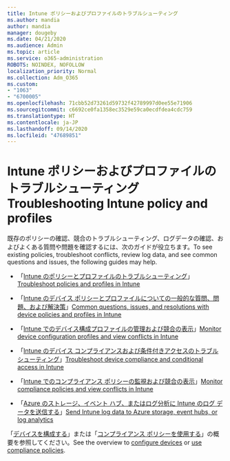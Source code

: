 ```yaml
---
title: Intune ポリシーおよびプロファイルのトラブルシューティング
ms.author: mandia
author: mandia
manager: dougeby
ms.date: 04/21/2020
ms.audience: Admin
ms.topic: article
ms.service: o365-administration
ROBOTS: NOINDEX, NOFOLLOW
localization_priority: Normal
ms.collection: Adm_O365
ms.custom:
- "1063"
- "6700005"
ms.openlocfilehash: 71cbb52d73261d59732f42789997d0ee55e71906
ms.sourcegitcommit: c6692ce0fa1358ec3529e59ca0ecdfdea4cdc759
ms.translationtype: HT
ms.contentlocale: ja-JP
ms.lasthandoff: 09/14/2020
ms.locfileid: "47689851"
---
```

# <a name="troubleshooting-intune-policy-and-profiles"></a><span data-ttu-id="969b0-102">Intune ポリシーおよびプロファイルのトラブルシューティング</span><span class="sxs-lookup"><span data-stu-id="969b0-102">Troubleshooting Intune policy and profiles</span></span>

<span data-ttu-id="969b0-103">既存のポリシーの確認、競合のトラブルシューティング、ログデータの確認、およびよくある質問や問題を確認するには、次のガイドが役立ちます。</span><span class="sxs-lookup"><span data-stu-id="969b0-103">To see existing policies, troubleshoot conflicts, review log data, and see common questions and issues, the following guides may help.</span></span>

- <span data-ttu-id="969b0-104">「[Intune のポリシーとプロファイルのトラブルシューティング](https://docs.microsoft.com/mem/intune/configuration/troubleshoot-policies-in-microsoft-intune)」</span><span class="sxs-lookup"><span data-stu-id="969b0-104">[Troubleshoot policies and profiles in Intune](https://docs.microsoft.com/mem/intune/configuration/troubleshoot-policies-in-microsoft-intune)</span></span>

- <span data-ttu-id="969b0-105">「[Intune のデバイス ポリシーとプロファイルについての一般的な質問、問題、および解決策](https://docs.microsoft.com/intune/device-profile-troubleshoot)」</span><span class="sxs-lookup"><span data-stu-id="969b0-105">[Common questions, issues, and resolutions with device policies and profiles in Intune](https://docs.microsoft.com/intune/device-profile-troubleshoot)</span></span>

- <span data-ttu-id="969b0-106">「[Intune でのデバイス構成プロファイルの管理および競合の表示](https://docs.microsoft.com/intune/device-profile-monitor)」</span><span class="sxs-lookup"><span data-stu-id="969b0-106">[Monitor device configuration profiles and view conflicts in Intune](https://docs.microsoft.com/intune/device-profile-monitor)</span></span>

- <span data-ttu-id="969b0-107">「[Intune のデバイス コンプライアンスおよび条件付きアクセスのトラブルシューティング](https://docs.microsoft.com/intune/troubleshoot-conditional-access)」</span><span class="sxs-lookup"><span data-stu-id="969b0-107">[Troubleshoot device compliance and conditional access in Intune](https://docs.microsoft.com/intune/troubleshoot-conditional-access)</span></span>

- <span data-ttu-id="969b0-108">「[Intune でのコンプライアンス ポリシーの監視および競合の表示](https://docs.microsoft.com/intune/compliance-policy-monitor)」</span><span class="sxs-lookup"><span data-stu-id="969b0-108">[Monitor compliance policies and view conflicts in Intune](https://docs.microsoft.com/intune/compliance-policy-monitor)</span></span>

- <span data-ttu-id="969b0-109">「[Azure のストレージ、イベント ハブ、またはログ分析に Intune のログ データを送信する](https://docs.microsoft.com/intune/review-logs-using-azure-monitor)」</span><span class="sxs-lookup"><span data-stu-id="969b0-109">[Send Intune log data to Azure storage, event hubs, or log analytics](https://docs.microsoft.com/intune/review-logs-using-azure-monitor)</span></span>

<span data-ttu-id="969b0-110">「[デバイスを構成する](https://docs.microsoft.com/intune/device-profiles)」または「[コンプライアンス ポリシーを使用する](https://docs.microsoft.com/intune/device-compliance-get-started)」の概要を参照してください。</span><span class="sxs-lookup"><span data-stu-id="969b0-110">See the overview to [configure devices](https://docs.microsoft.com/intune/device-profiles) or [use compliance policies](https://docs.microsoft.com/intune/device-compliance-get-started).</span></span>